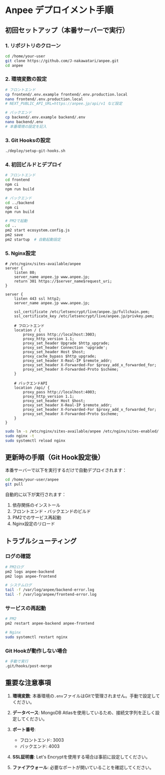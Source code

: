 # Anpee デプロイメント手順

## 初回セットアップ（本番サーバーで実行）

### 1. リポジトリのクローン
```bash
cd /home/your-user
git clone https://github.com/J-nakawatari/anpee.git
cd anpee
```

### 2. 環境変数の設定
```bash
# フロントエンド
cp frontend/.env.example frontend/.env.production.local
nano frontend/.env.production.local
# NEXT_PUBLIC_API_URL=https://anpee.jp/api/v1 など設定

# バックエンド  
cp backend/.env.example backend/.env
nano backend/.env
# 本番環境の設定を記入
```

### 3. Git Hooksの設定
```bash
./deploy/setup-git-hooks.sh
```

### 4. 初回ビルドとデプロイ
```bash
# フロントエンド
cd frontend
npm ci
npm run build

# バックエンド
cd ../backend
npm ci
npm run build

# PM2で起動
cd ..
pm2 start ecosystem.config.js
pm2 save
pm2 startup  # 自動起動設定
```

### 5. Nginx設定
```nginx
# /etc/nginx/sites-available/anpee
server {
    listen 80;
    server_name anpee.jp www.anpee.jp;
    return 301 https://$server_name$request_uri;
}

server {
    listen 443 ssl http2;
    server_name anpee.jp www.anpee.jp;

    ssl_certificate /etc/letsencrypt/live/anpee.jp/fullchain.pem;
    ssl_certificate_key /etc/letsencrypt/live/anpee.jp/privkey.pem;

    # フロントエンド
    location / {
        proxy_pass http://localhost:3003;
        proxy_http_version 1.1;
        proxy_set_header Upgrade $http_upgrade;
        proxy_set_header Connection 'upgrade';
        proxy_set_header Host $host;
        proxy_cache_bypass $http_upgrade;
        proxy_set_header X-Real-IP $remote_addr;
        proxy_set_header X-Forwarded-For $proxy_add_x_forwarded_for;
        proxy_set_header X-Forwarded-Proto $scheme;
    }

    # バックエンドAPI
    location /api/ {
        proxy_pass http://localhost:4003;
        proxy_http_version 1.1;
        proxy_set_header Host $host;
        proxy_set_header X-Real-IP $remote_addr;
        proxy_set_header X-Forwarded-For $proxy_add_x_forwarded_for;
        proxy_set_header X-Forwarded-Proto $scheme;
    }
}
```

```bash
sudo ln -s /etc/nginx/sites-available/anpee /etc/nginx/sites-enabled/
sudo nginx -t
sudo systemctl reload nginx
```

## 更新時の手順（Git Hook設定後）

本番サーバーで以下を実行するだけで自動デプロイされます：

```bash
cd /home/your-user/anpee
git pull
```

自動的に以下が実行されます：
1. 依存関係のインストール
2. フロントエンド・バックエンドのビルド
3. PM2でのサービス再起動
4. Nginx設定のリロード

## トラブルシューティング

### ログの確認
```bash
# PM2ログ
pm2 logs anpee-backend
pm2 logs anpee-frontend

# システムログ
tail -f /var/log/anpee/backend-error.log
tail -f /var/log/anpee/frontend-error.log
```

### サービスの再起動
```bash
# PM2
pm2 restart anpee-backend anpee-frontend

# Nginx
sudo systemctl restart nginx
```

### Git Hookが動作しない場合
```bash
# 手動で実行
.git/hooks/post-merge
```

## 重要な注意事項

1. **環境変数**: 本番環境の`.env`ファイルはGitで管理されません。手動で設定してください。

2. **データベース**: MongoDB Atlasを使用しているため、接続文字列を正しく設定してください。

3. **ポート番号**:
   - フロントエンド: 3003
   - バックエンド: 4003

4. **SSL証明書**: Let's Encryptを使用する場合は事前に設定してください。

5. **ファイアウォール**: 必要なポートが開いていることを確認してください。